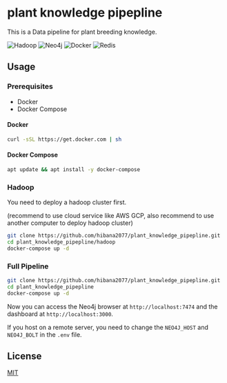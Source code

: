<!--
 * @Author: hibana2077 hibana2077@gmail.com
 * @Date: 2024-03-03 14:51:05
 * @LastEditors: hibana2077 hibana2077@gmail.com
 * @LastEditTime: 2024-04-11 11:47:03
 * @FilePath: \plant_knowledge_pipepline\README.md
 * @Description: 这是默认设置,请设置`customMade`, 打开koroFileHeader查看配置 进行设置: https://github.com/OBKoro1/koro1FileHeader/wiki/%E9%85%8D%E7%BD%AE
-->
# plant knowledge pipepline

This is a Data pipeline for plant breeding knowledge.

![Hadoop](https://img.shields.io/badge/Hadoop-000000?style=for-the-badge&logo=apache-hadoop&logoColor=white)
![Neo4j](https://img.shields.io/badge/Neo4j-008CC1?style=for-the-badge&logo=neo4j&logoColor=white)
![Docker](https://img.shields.io/badge/Docker-2496ED?style=for-the-badge&logo=docker&logoColor=white)
![Redis](https://img.shields.io/badge/Redis-DC382D?style=for-the-badge&logo=redis&logoColor=white)

## Usage

### Prerequisites

- Docker
- Docker Compose

#### Docker

```bash
curl -sSL https://get.docker.com | sh
```

#### Docker Compose

```bash
apt update && apt install -y docker-compose
```

### Hadoop

You need to deploy a hadoop cluster first.

(recommend to use cloud service like AWS GCP, also recommend to use another computer to deploy hadoop cluster)

```bash
git clone https://github.com/hibana2077/plant_knowledge_pipepline.git
cd plant_knowledge_pipepline/hadoop
docker-compose up -d
```

### Full Pipeline

```bash
git clone https://github.com/hibana2077/plant_knowledge_pipepline.git
cd plant_knowledge_pipepline
docker-compose up -d
```

Now you can access the Neo4j browser at `http://localhost:7474` and the dashboard at `http://localhost:3000`.

If you host on a remote server, you need to change the `NEO4J_HOST` and `NEO4J_BOLT` in the `.env` file.

## License

[MIT](https://choosealicense.com/licenses/mit/)